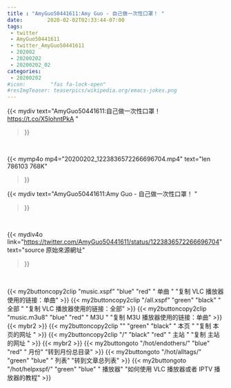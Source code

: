 ```yaml
---
title : "AmyGuo50441611:Amy Guo - 自己做一次性口罩！ "
date:        2020-02-02T02:33:44-07:00
tags:
 - twitter
 - AmyGuo50441611
 - twitter_AmyGuo50441611
 - 202002
 - 20200202
 - 20200202_02
categories:
 - 20200202
#icon:        "fas fa-lock-open"
#resImgTeaser: teaserpics/wikipedia.org/emacs-jokes.png
---
```


{{< mydiv text="AmyGuo50441611:自己做一次性口罩！ https://t.co/X5lohntPkA "
>}}
<br>


{{< mymp4o mp4="20200202_1223836572266696704.mp4"
text="len 786103    768K"
>}}


{{< mydiv text="AmyGuo50441611:Amy Guo - 自己做一次性口罩！ "
>}}
<br>

{{< mydiv4o link="https://twitter.com/AmyGuo50441611/status/1223836572266696704"
text="source 原始來源網址"
>}}


<br>



{{< my2buttoncopy2clip "music.xspf"        "blue"   "red"    " 单曲 "  "复制 VLC 播放器使用的链接：单曲" >}} {{< my2buttoncopy2clip "/all.xspf"         "green"  "black"  " 全部 "  "复制 VLC 播放器使用的链接：全部" >}} {{< my2buttoncopy2clip "music.m3u8"        "blue"   "red"    " M3U  "    "复制 M3U 播放器使用的链接：单曲" >}} {{< mybr2 >}} {{< my2buttoncopy2clip ""                  "green"  "black"  " 本页 "    "复制 本页的网址 " >}} {{< my2buttoncopy2clip "/"                 "black"  "red"    " 主站 "    "复制 主站的网址 " >}} {{< mybr2 >}} {{< my2buttongoto      "/hot/endothers/"   "blue"   "red"    " 月份"   "转到月份总目录" >}} {{< my2buttongoto      "/hot/alltags/"     "green"  "blue"   " 列表"   "转到文章总列表" >}} {{< my2buttongoto      "/hot/helpxspf/"    "green"  "blue"   " 播放器" "如何使用 VLC 播放器或者 IPTV 播放器的教程" >}} 
